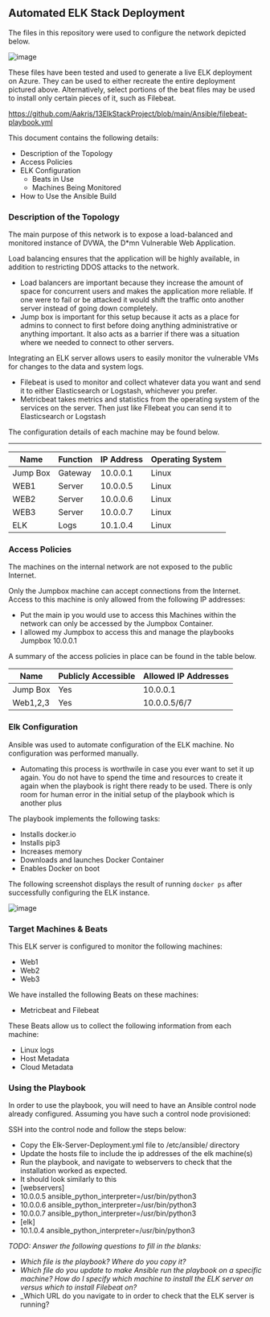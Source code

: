 ## Automated ELK Stack Deployment

The files in this repository were used to configure the network depicted below.

![image](https://user-images.githubusercontent.com/73618945/118374166-e0ab7200-b577-11eb-9d56-d4cb4bbfe404.png)

These files have been tested and used to generate a live ELK deployment on Azure. They can be used to either recreate the entire deployment pictured above. Alternatively, select portions of the beat files may be used to install only certain pieces of it, such as Filebeat.

  https://github.com/Aakris/13ElkStackProject/blob/main/Ansible/filebeat-playbook.yml

This document contains the following details:
- Description of the Topology
- Access Policies
- ELK Configuration
  - Beats in Use
  - Machines Being Monitored
- How to Use the Ansible Build


### Description of the Topology

The main purpose of this network is to expose a load-balanced and monitored instance of DVWA, the D*mn Vulnerable Web Application.

Load balancing ensures that the application will be highly available, in addition to restricting DDOS attacks to the network.
- Load balancers are important because they increase the amount of space for concurrent users and makes the application more reliable. If one were to fail or be attacked it would shift the traffic onto another server instead of going down completely.
- Jump box is important for this setup because it acts as a place for admins to connect to first before doing anything administrative or anything important. It also acts as a barrier if there was a situation where we needed to connect to other servers.

Integrating an ELK server allows users to easily monitor the vulnerable VMs for changes to the data and system logs.
- Filebeat is used to monitor and collect whatever data you want and send it to either Elasticsearch or Logstash, whichever you prefer. 
- Metricbeat takes metrics and statistics from the operating system of the services on the server. Then just like FIlebeat you can send it to Elasticsearch or Logstash

The configuration details of each machine may be found below.
_______________________________________________________
| Name     | Function | IP Address | Operating System |
|----------|----------|------------|------------------|
| Jump Box | Gateway  | 10.0.0.1   | Linux            |
| WEB1     | Server   | 10.0.0.5   | Linux            |
| WEB2     | Server   | 10.0.0.6   | Linux            |
| WEB3     | Server   | 10.0.0.7   | Linux            |
| ELK      | Logs     | 10.1.0.4   | Linux            |
### Access Policies

The machines on the internal network are not exposed to the public Internet. 

Only the Jumpbox machine can accept connections from the Internet. Access to this machine is only allowed from the following IP addresses:
- Put the main ip you would use to access this
Machines within the network can only be accessed by the Jumpbox Container.
- I allowed my Jumpbox to access this and manage the playbooks
Jumpbox 10.0.0.1

A summary of the access policies in place can be found in the table below.

| Name     | Publicly Accessible | Allowed IP Addresses |
|----------|---------------------|----------------------|
| Jump Box | Yes                 | 10.0.0.1             |
| Web1,2,3 | Yes                 | 10.0.0.5/6/7         |

### Elk Configuration

Ansible was used to automate configuration of the ELK machine. No configuration was performed manually.
- Automating this process is worthwile in case you ever want to set it up again. You do not have to spend the time and resources to create it again when the playbook is right there ready to be used. There is only room for human error in the initial setup of the playbook which is another plus

The playbook implements the following tasks:
- Installs docker.io
- Installs pip3
- Increases memory
- Downloads and launches Docker Container
- Enables Docker on boot

The following screenshot displays the result of running `docker ps` after successfully configuring the ELK instance.

![image](https://user-images.githubusercontent.com/73618945/118352680-e2e1e200-b51f-11eb-89f6-50c2bf4fe583.png)

### Target Machines & Beats
This ELK server is configured to monitor the following machines:
- Web1
- Web2
- Web3

We have installed the following Beats on these machines:
- Metricbeat and Filebeat

These Beats allow us to collect the following information from each machine:
- Linux logs
- Host Metadata
- Cloud Metadata

### Using the Playbook
In order to use the playbook, you will need to have an Ansible control node already configured. Assuming you have such a control node provisioned: 

SSH into the control node and follow the steps below:
- Copy the Elk-Server-Deployment.yml file to /etc/ansible/ directory
- Update the hosts file to include the ip addresses of the elk machine(s)
- Run the playbook, and navigate to webservers to check that the installation worked as expected.
- It should look similarly to this
- [webservers]
- 10.0.0.5 ansible_python_interpreter=/usr/bin/python3
- 10.0.0.6 ansible_python_interpreter=/usr/bin/python3
- 10.0.0.7 ansible_python_interpreter=/usr/bin/python3
- [elk]
- 10.1.0.4 ansible_python_interpreter=/usr/bin/python3

_TODO: Answer the following questions to fill in the blanks:_
- _Which file is the playbook? Where do you copy it?_
- _Which file do you update to make Ansible run the playbook on a specific machine? How do I specify which machine to install the ELK server on versus which to install Filebeat on?_
- _Which URL do you navigate to in order to check that the ELK server is running?
